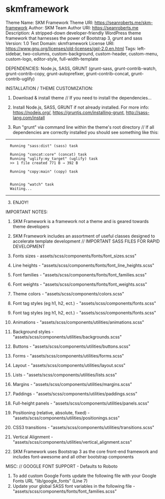 # skmframework

Theme Name: SKM Framework
Theme URI: https://seanroberts.me/skm-framework
Author: SKM Team
Author URI: https://seanroberts.me
Description: A stripped-down developer-friendly WordPress theme framework that harnesses the power of Bootstrap 3, grunt and sass
Version: 1.0
Text Domain: skmframework
License URI: https://www.gnu.org/licenses/old-licenses/gpl-2.0.en.html
Tags: left-sidebar, two-columns, custom-background, custom-header, custom-menu, custom-logo, editor-style, full-width-template


DEPENDENCIES:
Node.js, SASS, GRUNT (grunt-sass, grunt-contrib-watch, grunt-contrib-copy, grunt-autoprefixer, grunt-contrib-concat, grunt-contrib-uglify)

INSTALLATION / THEME CUSTOMIZATION:
1. Download & install theme
// If you need to install the dependencies...
1. Install Node.js, SASS, GRUNT if not already installed. For more info: https://nodejs.org/, https://gruntjs.com/installing-grunt, http://sass-lang.com/install

2. Run "grunt" via command line within the theme's root directory
// If all dependencies are correctly installed you should see something like this:
  ---------------------------------------------------------
      Running "sass:dist" (sass) task

      Running "concat:core" (concat) task
      Running "uglify:my_target" (uglify) task
      >> 1 file created 771 B → 392 B

      Running "copy:main" (copy) task


      Running "watch" task
      Waiting...
  ----------------------------------------------------------
  3. ENJOY!

IMPORTANT NOTES:
1. SKM Framework is a framework not a theme and is geared towards theme developers
2. SKM Framework includes an assortment of useful classes designed to accelerate template development
 // IMPORTANT SASS FILES FOR RAPID DEVELOPMENT
 1. Fonts sizes - assets/scss/components/fonts/font_sizes.scss"
 2. Line heights - "assets/scss/components/fonts/font_line_heights.scss"
 3. Font families - "assets/scss/components/fonts/font_families.scss"
 4. Font weights - "assets/scss/components/fonts/font_weights.scss"
 5. Theme colors - "assets/scss/components/colors.scss"
 6. Font tag styles (eg h1, h2, ect.) - "assets/scss/components/fonts.scss"
 7. Font tag styles (eg h1, h2, ect.) - "assets/scss/components/fonts.scss"
 8. Animations - "assets/scss/components/utilities/animations.scss"
 9. Background styles - "assets/scss/components/utilities/backgrounds.scss"
 10. Buttons - "assets/scss/components/utilities/buttons.scss"
 11. Forms - "assets/scss/components/utilities/forms.scss"
 12. Layout - "assets/scss/components/utilities/layout.scss"
 13. Lists - "assets/scss/components/utilities/lists.scss"
 14. Margins - "assets/scss/components/utilities/margins.scss"
 15. Paddings - "assets/scss/components/utilities/paddings.scss"
 16. Full-height panels - "assets/scss/components/utilities/panels.scss"
 17. Positioning (relative, absolute, fixed) - "assets/scss/components/utilities/positionings.scss"
 18. CSS3 transitions - "assets/scss/components/utilities/transitions.scss"
 19. Vertical Alignment - "assets/scss/components/utilities/vertical_alignment.scss"

3. SKM Framework uses Bootstrap 3 as the core front-end framework and includes font-awesome and all other bootstrap components


MISC:
// GOOGLE FONT SUPPORT - Defaults to Roboto
1. To add custom Google Fonts update the following file with your Google Fonts URL
  "lib/google_fonts" (Line 7)  
2. Update your global SASS font variables in the following file -
  "assets/scss/components/fonts/font_families.scss"
